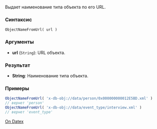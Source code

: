 Выдает наименование типа объекта по его URL.

### Синтаксис
`ObjectNameFromUrl( url )`

### Аргументы
- **url** (`String`): URL объекта.

### Результат
- **String**: Наименование типа объекта.

### Примеры
```js
ObjectNameFromUrl( 'x-db-obj://data/person/0x000000000012E5BD.xml' ) 
// вернет 'person'
ObjectNameFromUrl( 'x-db-obj://data/event_type/interview.xml' )
// вернет 'event_type'
```

[On Datex](http://docs.datex.ru/article.htm?id=5620276905286592595)